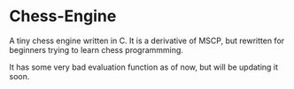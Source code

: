 Chess-Engine
============

A tiny chess engine written in C.
It is a derivative of MSCP, but rewritten for beginners trying to learn chess programmming.

It has some very bad evaluation function as of now, but will be updating it soon.
